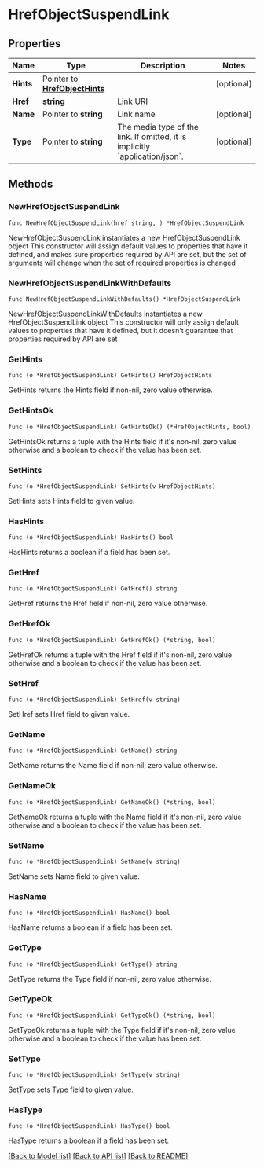 # HrefObjectSuspendLink

## Properties

Name | Type | Description | Notes
------------ | ------------- | ------------- | -------------
**Hints** | Pointer to [**HrefObjectHints**](HrefObjectHints.md) |  | [optional] 
**Href** | **string** | Link URI | 
**Name** | Pointer to **string** | Link name | [optional] 
**Type** | Pointer to **string** | The media type of the link. If omitted, it is implicitly &#x60;application/json&#x60;. | [optional] 

## Methods

### NewHrefObjectSuspendLink

`func NewHrefObjectSuspendLink(href string, ) *HrefObjectSuspendLink`

NewHrefObjectSuspendLink instantiates a new HrefObjectSuspendLink object
This constructor will assign default values to properties that have it defined,
and makes sure properties required by API are set, but the set of arguments
will change when the set of required properties is changed

### NewHrefObjectSuspendLinkWithDefaults

`func NewHrefObjectSuspendLinkWithDefaults() *HrefObjectSuspendLink`

NewHrefObjectSuspendLinkWithDefaults instantiates a new HrefObjectSuspendLink object
This constructor will only assign default values to properties that have it defined,
but it doesn't guarantee that properties required by API are set

### GetHints

`func (o *HrefObjectSuspendLink) GetHints() HrefObjectHints`

GetHints returns the Hints field if non-nil, zero value otherwise.

### GetHintsOk

`func (o *HrefObjectSuspendLink) GetHintsOk() (*HrefObjectHints, bool)`

GetHintsOk returns a tuple with the Hints field if it's non-nil, zero value otherwise
and a boolean to check if the value has been set.

### SetHints

`func (o *HrefObjectSuspendLink) SetHints(v HrefObjectHints)`

SetHints sets Hints field to given value.

### HasHints

`func (o *HrefObjectSuspendLink) HasHints() bool`

HasHints returns a boolean if a field has been set.

### GetHref

`func (o *HrefObjectSuspendLink) GetHref() string`

GetHref returns the Href field if non-nil, zero value otherwise.

### GetHrefOk

`func (o *HrefObjectSuspendLink) GetHrefOk() (*string, bool)`

GetHrefOk returns a tuple with the Href field if it's non-nil, zero value otherwise
and a boolean to check if the value has been set.

### SetHref

`func (o *HrefObjectSuspendLink) SetHref(v string)`

SetHref sets Href field to given value.


### GetName

`func (o *HrefObjectSuspendLink) GetName() string`

GetName returns the Name field if non-nil, zero value otherwise.

### GetNameOk

`func (o *HrefObjectSuspendLink) GetNameOk() (*string, bool)`

GetNameOk returns a tuple with the Name field if it's non-nil, zero value otherwise
and a boolean to check if the value has been set.

### SetName

`func (o *HrefObjectSuspendLink) SetName(v string)`

SetName sets Name field to given value.

### HasName

`func (o *HrefObjectSuspendLink) HasName() bool`

HasName returns a boolean if a field has been set.

### GetType

`func (o *HrefObjectSuspendLink) GetType() string`

GetType returns the Type field if non-nil, zero value otherwise.

### GetTypeOk

`func (o *HrefObjectSuspendLink) GetTypeOk() (*string, bool)`

GetTypeOk returns a tuple with the Type field if it's non-nil, zero value otherwise
and a boolean to check if the value has been set.

### SetType

`func (o *HrefObjectSuspendLink) SetType(v string)`

SetType sets Type field to given value.

### HasType

`func (o *HrefObjectSuspendLink) HasType() bool`

HasType returns a boolean if a field has been set.


[[Back to Model list]](../README.md#documentation-for-models) [[Back to API list]](../README.md#documentation-for-api-endpoints) [[Back to README]](../README.md)


